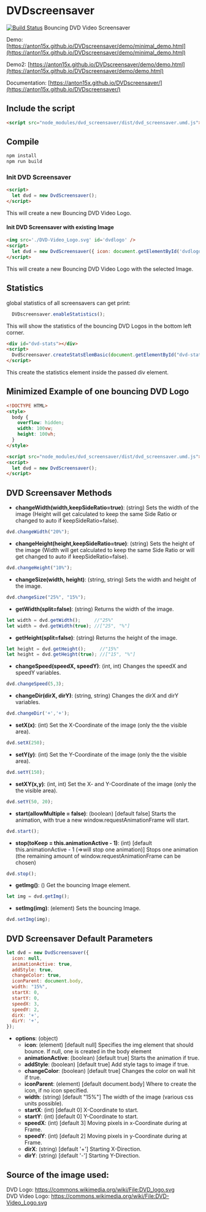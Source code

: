 # DVDscreensaver
[![Build Status](https://github.com/anton15x/DVDscreensaver/actions/workflows/main.yml/badge.svg?branch=master)](https://github.com/anton15x/DVDscreensaver/actions/workflows/main.yml)
Bouncing DVD Video Screensaver

Demo: [https://anton15x.github.io/DVDscreensaver/demo/minimal_demo.html](https://anton15x.github.io/DVDscreensaver/demo/minimal_demo.html)

Demo2: [https://anton15x.github.io/DVDscreensaver/demo/demo.html](https://anton15x.github.io/DVDscreensaver/demo/demo.html)

Documentation: [https://anton15x.github.io/DVDscreensaver/](https://anton15x.github.io/DVDscreensaver/)

## Include the script
```html
<script src="node_modules/dvd_screensaver/dist/dvd_screensaver.umd.js"></script>
```

## Compile
```bash
npm install
npm run build
```

### Init DVD Screensaver
```html
<script>
  let dvd = new DvdScreensaver();
</script>
```
This will create a new Bouncing DVD Video Logo.

#### Init DVD Screensaver with existing Image
```html
<img src='./DVD-Video_Logo.svg' id='dvdlogo' />
<script>
  let dvd = new DvdScreensaver({ icon: document.getElementById('dvdlogo') });
</script>
```
This will create a new Bouncing DVD Video Logo with the selected Image.

## Statistics
global statistics of all screensavers can get print:
```js
  DVDscreensaver.enableStatistics();
```
This will show the statistics of the bouncing DVD Logos in the bottom left corner.

```html
<div id="dvd-stats"></div>
<script>
  DvdScreensaver.createStatsElemBasic(document.getElementById("dvd-stats));
</script>
```
This create the statistics element inside the passed div element.

## Minimized Example of one bouncing DVD Logo
```html
<!DOCTYPE HTML>
<style>
  body {
    overflow: hidden;
    width: 100vw;
    height: 100vh;
  }
</style>

<script src="node_modules/dvd_screensaver/dist/dvd_screensaver.umd.js"></script>
<script>
  let dvd = new DvdScreensaver();
</script>
```


## DVD Screensaver Methods

* **changeWidth(width,keepSideRatio=true)**: (string) Sets the width of the image (Height will get calculated to keep the same Side Ratio or changed to auto if keepSideRatio=false).
```js
dvd.changeWidth("20%");
```
* **changeHeight(height,keepSideRatio=true)**: (string) Sets the height of the image (Width will get calculated to keep the same Side Ratio or will get changed to auto if keepSideRatio=false).
```js
dvd.changeHeight("10%");
```
* **changeSize(width, height)**: (string, string) Sets the width and height of the image.
```js
dvd.changeSize("25%", "15%");
```
* **getWidth(split=false)**: (string) Returns the width of the image.
```js
let width = dvd.getWidth();     //"25%"
let width = dvd.getWidth(true); //["25", "%"]
```
* **getHeight(split=false)**: (string) Returns the height of the image.
```js
let height = dvd.getHeight();     //"15%"
let height = dvd.getHeight(true); //["15", "%"]
```
* **changeSpeed(speedX, speedY)**: (int, int) Changes the speedX and speedY variables.
```js
dvd.changeSpeed(5,3);
```
* **changeDir(dirX, dirY)**: (string, string) Changes the dirX and dirY variables.
```js
dvd.changeDir('+','+');
```
* **setX(x)**: (int) Set the X-Coordinate of the image (only the the visible area).
```js
dvd.setX(250);
```
* **setY(y)**: (int) Set the Y-Coordinate of the image (only the the visible area).
```js
dvd.setY(150);
```
* **setXY(x,y)**: (int, int) Set the X- and Y-Coordinate of the image (only the the visible area).
```js
dvd.setY(50, 20);
```
* **start(allowMultiple = false)**: (boolean) [default false] Starts the animation, with true a new window.requestAnimationFrame will start.
```js
dvd.start();
```
* **stop(toKeep = this.animationActive - 1)**: (int) [default this.animationActive - 1 (=>will stop one animation)] Stops one animation (the remaining amount of window.requestAnimationFrame can be chosen)
```js
dvd.stop();
```
* **getImg()**: () Get the bouncing Image element.
```js
let img = dvd.getImg();
```
* **setImg(img)**: (element) Sets the bouncing Image.
```js
dvd.setImg(img);
```

## DVD Screensaver Default Parameters
```js
let dvd = new DvdScreensaver({
  icon: null,
  animationActive: true,
  addStyle: true,
  changeColor: true,
  iconParent: document.body,
  width: "15%",
  startX: 0,
  startY: 0,
  speedX: 3,
  speedY: 2,
  dirX: '+',
  dirY: '+',
});
```

 * **options**: (object)
   * **icon**: (element) [default null] Specifies the img element that should bounce. If null, one is created in the body element
   * **animationActive**: (boolean) [default true] Starts the animation if true.
   * **addStyle**: (boolean) [default true] Add style tags to image if true.
   * **changeColor**: (boolean) [default true] Changes the color on wall hit if true.
   * **iconParent**: (element) [default document.body] Where to create the icon, if no icon specified.
   * **width**: (string) [default "15%"] The width of the image (various css units possible).
   * **startX**: (int) [default 0] X-Coordinate to start.
   * **startY**: (int) [default 0] Y-Coordinate to start.
   * **speedX**: (int) [default 3] Moving pixels in x-Coordinate during at Frame.
   * **speedY**: (int) [default 2] Moving pixels in y-Coordinate during at Frame.
   * **dirX**: (string) [default '+'] Starting X-Direction.
   * **dirY**: (string) [default '-'] Starting Y-Direction.

## Source of the image used:
DVD Logo: https://commons.wikimedia.org/wiki/File:DVD_logo.svg<br/>
DVD Video Logo: https://commons.wikimedia.org/wiki/File:DVD-Video_Logo.svg
